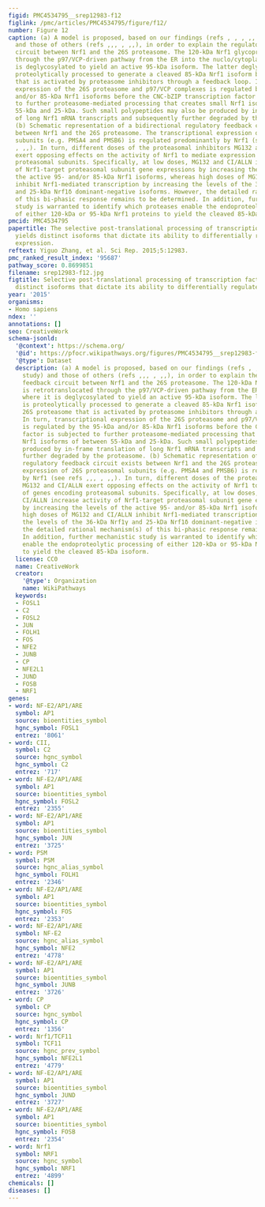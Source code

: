 ```yaml
---
figid: PMC4534795__srep12983-f12
figlink: /pmc/articles/PMC4534795/figure/f12/
number: Figure 12
caption: (a) A model is proposed, based on our findings (refs , , , ,, and this study)
  and those of others (refs ,,, , ,,), in order to explain the regulatory feedback
  circuit between Nrf1 and the 26S proteasome. The 120-kDa Nrf1 glycoprotein is retrotranslocated
  through the p97/VCP-driven pathway from the ER into the nuclo/cytoplasm where it
  is deglycosylated to yield an active 95-kDa isoform. The latter deglycoprotein is
  proteolytically processed to generate a cleaved 85-kDa Nrf1 isoform by the 26S proteasome
  that is activated by proteasome inhibitors through a feedback loop. In turn, transcriptional
  expression of the 26S proteasome and p97/VCP complexes is regulated by the 95-kDa
  and/or 85-kDa Nrf1 isoforms before the CNC-bZIP transcription factor is subjected
  to further proteasome-mediated processing that creates small Nrf1 isoforms of between
  55-kDa and 25-kDa. Such small polypeptides may also be produced by in-frame translation
  of long Nrf1 mRNA transcripts and subsequently further degraded by the proteasome.
  (b) Schematic representation of a bidirectional regulatory feedback circuit exists
  between Nrf1 and the 26S proteasome. The transcriptional expression of 26S proteasomal
  subunits (e.g. PMSA4 and PMSB6) is regulated predominantly by Nrf1 (see refs ,,,
  , ,,). In turn, different doses of the proteasomal inhibitors MG132 and CI/ALLN
  exert opposing effects on the activity of Nrf1 to mediate expression of genes encoding
  proteasomal subunits. Specifically, at low doses, MG132 and CI/ALLN increase activity
  of Nrf1-target proteasomal subunit gene expressions by increasing the levels of
  the active 95- and/or 85-kDa Nrf1 isoforms, whereas high doses of MG132 and CI/ALLN
  inhibit Nrf1-mediated transcription by increasing the levels of the 36-kDa Nrf1γ
  and 25-kDa Nrf1δ dominant-negative isoforms. However, the detailed rational mechanism(s)
  of this bi-phasic response remains to be determined. In addition, further mechanistic
  study is warranted to identify which proteases enable the endoproteolytic processing
  of either 120-kDa or 95-kDa Nrf1 proteins to yield the cleaved 85-kDa isoform.
pmcid: PMC4534795
papertitle: The selective post-translational processing of transcription factor Nrf1
  yields distinct isoforms that dictate its ability to differentially regulate gene
  expression.
reftext: Yiguo Zhang, et al. Sci Rep. 2015;5:12983.
pmc_ranked_result_index: '95687'
pathway_score: 0.8699851
filename: srep12983-f12.jpg
figtitle: Selective post-translational processing of transcription factor Nrf1 yields
  distinct isoforms that dictate its ability to differentially regulate gene expression
year: '2015'
organisms:
- Homo sapiens
ndex: ''
annotations: []
seo: CreativeWork
schema-jsonld:
  '@context': https://schema.org/
  '@id': https://pfocr.wikipathways.org/figures/PMC4534795__srep12983-f12.html
  '@type': Dataset
  description: (a) A model is proposed, based on our findings (refs , , , ,, and this
    study) and those of others (refs ,,, , ,,), in order to explain the regulatory
    feedback circuit between Nrf1 and the 26S proteasome. The 120-kDa Nrf1 glycoprotein
    is retrotranslocated through the p97/VCP-driven pathway from the ER into the nuclo/cytoplasm
    where it is deglycosylated to yield an active 95-kDa isoform. The latter deglycoprotein
    is proteolytically processed to generate a cleaved 85-kDa Nrf1 isoform by the
    26S proteasome that is activated by proteasome inhibitors through a feedback loop.
    In turn, transcriptional expression of the 26S proteasome and p97/VCP complexes
    is regulated by the 95-kDa and/or 85-kDa Nrf1 isoforms before the CNC-bZIP transcription
    factor is subjected to further proteasome-mediated processing that creates small
    Nrf1 isoforms of between 55-kDa and 25-kDa. Such small polypeptides may also be
    produced by in-frame translation of long Nrf1 mRNA transcripts and subsequently
    further degraded by the proteasome. (b) Schematic representation of a bidirectional
    regulatory feedback circuit exists between Nrf1 and the 26S proteasome. The transcriptional
    expression of 26S proteasomal subunits (e.g. PMSA4 and PMSB6) is regulated predominantly
    by Nrf1 (see refs ,,, , ,,). In turn, different doses of the proteasomal inhibitors
    MG132 and CI/ALLN exert opposing effects on the activity of Nrf1 to mediate expression
    of genes encoding proteasomal subunits. Specifically, at low doses, MG132 and
    CI/ALLN increase activity of Nrf1-target proteasomal subunit gene expressions
    by increasing the levels of the active 95- and/or 85-kDa Nrf1 isoforms, whereas
    high doses of MG132 and CI/ALLN inhibit Nrf1-mediated transcription by increasing
    the levels of the 36-kDa Nrf1γ and 25-kDa Nrf1δ dominant-negative isoforms. However,
    the detailed rational mechanism(s) of this bi-phasic response remains to be determined.
    In addition, further mechanistic study is warranted to identify which proteases
    enable the endoproteolytic processing of either 120-kDa or 95-kDa Nrf1 proteins
    to yield the cleaved 85-kDa isoform.
  license: CC0
  name: CreativeWork
  creator:
    '@type': Organization
    name: WikiPathways
  keywords:
  - FOSL1
  - C2
  - FOSL2
  - JUN
  - FOLH1
  - FOS
  - NFE2
  - JUNB
  - CP
  - NFE2L1
  - JUND
  - FOSB
  - NRF1
genes:
- word: NF-E2/AP1/ARE
  symbol: AP1
  source: bioentities_symbol
  hgnc_symbol: FOSL1
  entrez: '8061'
- word: CII,
  symbol: C2
  source: hgnc_symbol
  hgnc_symbol: C2
  entrez: '717'
- word: NF-E2/AP1/ARE
  symbol: AP1
  source: bioentities_symbol
  hgnc_symbol: FOSL2
  entrez: '2355'
- word: NF-E2/AP1/ARE
  symbol: AP1
  source: bioentities_symbol
  hgnc_symbol: JUN
  entrez: '3725'
- word: PSM
  symbol: PSM
  source: hgnc_alias_symbol
  hgnc_symbol: FOLH1
  entrez: '2346'
- word: NF-E2/AP1/ARE
  symbol: AP1
  source: bioentities_symbol
  hgnc_symbol: FOS
  entrez: '2353'
- word: NF-E2/AP1/ARE
  symbol: NF-E2
  source: hgnc_alias_symbol
  hgnc_symbol: NFE2
  entrez: '4778'
- word: NF-E2/AP1/ARE
  symbol: AP1
  source: bioentities_symbol
  hgnc_symbol: JUNB
  entrez: '3726'
- word: CP
  symbol: CP
  source: hgnc_symbol
  hgnc_symbol: CP
  entrez: '1356'
- word: Nrf1/TCF11
  symbol: TCF11
  source: hgnc_prev_symbol
  hgnc_symbol: NFE2L1
  entrez: '4779'
- word: NF-E2/AP1/ARE
  symbol: AP1
  source: bioentities_symbol
  hgnc_symbol: JUND
  entrez: '3727'
- word: NF-E2/AP1/ARE
  symbol: AP1
  source: bioentities_symbol
  hgnc_symbol: FOSB
  entrez: '2354'
- word: Nrf1
  symbol: NRF1
  source: hgnc_symbol
  hgnc_symbol: NRF1
  entrez: '4899'
chemicals: []
diseases: []
---
```

